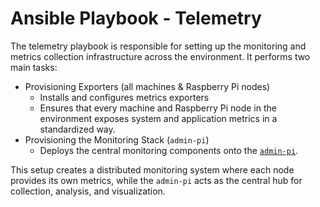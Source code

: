 # Ansible Playbook - Telemetry

The telemetry playbook is responsible for setting up the monitoring and metrics collection infrastructure across the environment. It performs two main tasks:

- Provisioning Exporters (all machines & Raspberry Pi nodes)
    - Installs and configures metrics exporters
    - Ensures that every machine and Raspberry Pi node in the environment exposes system and application metrics in a standardized way.
- Provisioning the Monitoring Stack (`admin-pi`)
    - Deploys the central monitoring components onto the [`admin-pi`](../nodes/raspi/admin-pi.md).

This setup creates a distributed monitoring system where each node provides its own metrics, while the `admin-pi` acts as the central hub for collection, analysis, and visualization.

